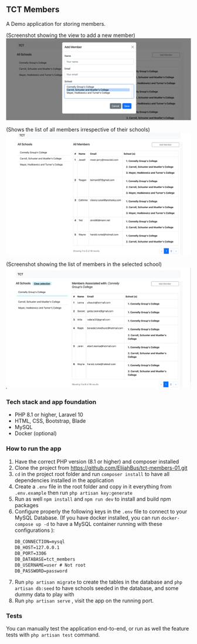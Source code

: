 ## TCT Members
<p>A Demo application for storing members.</p>

(Screenshot showing the view to add a new member)
![img_2.png](img_2.png)

(Shows the list of all members irrespective of their schools)
![img_4.png](img_4.png)

(Screenshot showing the list of members in the selected school)
![img.png](img.png)

### Tech stack and app foundation

- PHP 8.1 or higher, Laravel 10
- HTML, CSS, Bootstrap, Blade
- MySQL
- Docker (optional)

### How to run the app

1. Have the correct PHP version (8.1 or higher) and composer installed
2. Clone the project from https://github.com/ElijahBus/tct-members-01.git 
3. `cd` in the project root folder and run `composer install` to have all dependencies installed in the application
4. Create a `.env` file in the root folder and copy in it everything from `.env.example` then run `php artisan key:generate`
5. Run as well `npm install` and `npm run dev` to install and build npm packages
6. Configure properly the following keys in the `.env` file to connect to your MySQL Database. 
(If you have docker installed, you can run `docker-compose up -d` to have a MySQL container running with these configurations ):
   ````
   DB_CONNECTION=mysql
   DB_HOST=127.0.0.1
   DB_PORT=3306
   DB_DATABASE=tct_members
   DB_USERNAME=user # Not root 
   DB_PASSWORD=password
   ````
7. Run `php artisan migrate` to create the tables in the database and `php artisan db:seed` to have schools seeded in the database, and some dummy data to play with
8. Run `php artisan serve` , visit the app on the running port.

### Tests

You can manually test the application end-to-end, or run as well the feature tests with `php artisan test` command.

